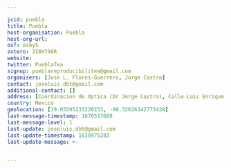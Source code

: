 ```yaml
---

jcid: puebla
title: Puebla
host-organisation: Puebla
host-org-url: 
osf: esby5
zotero: 3I8H7S6R
website: 
twitter: PueblaTea
signup: pueblareproducibilitea@gmail.com
organisers: [Jose L. Flores-Guerrero, Jorge Castro]
contact: joseluis.dbt@gmail.com
additional-contact: []
address: [Coordinacion de Optica (Dr Jorge Castro), Calle Luis Enrique Erro No.1, Santa MarÃ­a Tonantzintla, San AndrÃ©s Cholula, Puebla.]
country: Mexico
geolocation: [19.05595233220233, -98.32626342773438]
last-message-timestamp: 1670517688
last-message-level: 1
last-update: joseluis.dbt@gmail.com
last-update-timestamp: 1638975283
last-update-message: >-
  

---
```



